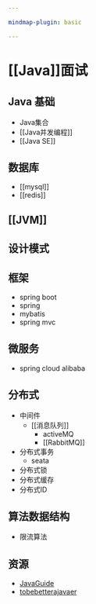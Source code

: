 ```yaml
---

mindmap-plugin: basic

---
```


# [[Java]]面试

## Java 基础
- Java集合
- [[Java并发编程]]
- [[Java SE]]

## 数据库
- [[mysql]]
- [[redis]]

## [[JVM]]

## 设计模式

## 框架
- spring boot
- spring
- mybatis
- spring mvc

## 微服务
- spring cloud alibaba

## 分布式
- 中间件
   - [[消息队列]]
      - activeMQ
      - [[RabbitMQ]]
- 分布式事务
   - seata
- 分布式锁
- 分布式缓存
- 分布式ID

## 算法数据结构
- 限流算法

## 资源
- [JavaGuide](https://interview.javaguide.cn/#/)
- [tobebetterajavaer](https://tobebetterjavaer.com/blog.html)
